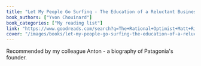 ```yaml
---
title: "Let My People Go Surfing - The Education of a Reluctant Businessman"
book_authors: ["Yvon Chouinard"]
book_categories: ["My reading list"]
link: "https://www.goodreads.com/search?q=The+Rational+Optimist+Matt+Ridley"
cover: "/images/books/let-my-people-go-surfing-the-education-of-a-reluctant-businessman.jpg"
---
```


Recommended by my colleague Anton - a biography of Patagonia's founder.
